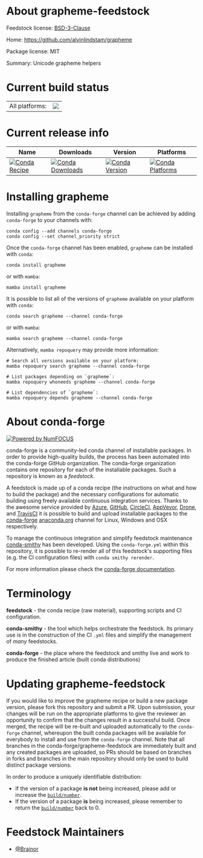 About grapheme-feedstock
========================

Feedstock license: [BSD-3-Clause](https://github.com/conda-forge/grapheme-feedstock/blob/main/LICENSE.txt)

Home: https://github.com/alvinlindstam/grapheme

Package license: MIT

Summary: Unicode grapheme helpers

Current build status
====================


<table><tr><td>All platforms:</td>
    <td>
      <a href="https://dev.azure.com/conda-forge/feedstock-builds/_build/latest?definitionId=17365&branchName=main">
        <img src="https://dev.azure.com/conda-forge/feedstock-builds/_apis/build/status/grapheme-feedstock?branchName=main">
      </a>
    </td>
  </tr>
</table>

Current release info
====================

| Name | Downloads | Version | Platforms |
| --- | --- | --- | --- |
| [![Conda Recipe](https://img.shields.io/badge/recipe-grapheme-green.svg)](https://anaconda.org/conda-forge/grapheme) | [![Conda Downloads](https://img.shields.io/conda/dn/conda-forge/grapheme.svg)](https://anaconda.org/conda-forge/grapheme) | [![Conda Version](https://img.shields.io/conda/vn/conda-forge/grapheme.svg)](https://anaconda.org/conda-forge/grapheme) | [![Conda Platforms](https://img.shields.io/conda/pn/conda-forge/grapheme.svg)](https://anaconda.org/conda-forge/grapheme) |

Installing grapheme
===================

Installing `grapheme` from the `conda-forge` channel can be achieved by adding `conda-forge` to your channels with:

```
conda config --add channels conda-forge
conda config --set channel_priority strict
```

Once the `conda-forge` channel has been enabled, `grapheme` can be installed with `conda`:

```
conda install grapheme
```

or with `mamba`:

```
mamba install grapheme
```

It is possible to list all of the versions of `grapheme` available on your platform with `conda`:

```
conda search grapheme --channel conda-forge
```

or with `mamba`:

```
mamba search grapheme --channel conda-forge
```

Alternatively, `mamba repoquery` may provide more information:

```
# Search all versions available on your platform:
mamba repoquery search grapheme --channel conda-forge

# List packages depending on `grapheme`:
mamba repoquery whoneeds grapheme --channel conda-forge

# List dependencies of `grapheme`:
mamba repoquery depends grapheme --channel conda-forge
```


About conda-forge
=================

[![Powered by
NumFOCUS](https://img.shields.io/badge/powered%20by-NumFOCUS-orange.svg?style=flat&colorA=E1523D&colorB=007D8A)](https://numfocus.org)

conda-forge is a community-led conda channel of installable packages.
In order to provide high-quality builds, the process has been automated into the
conda-forge GitHub organization. The conda-forge organization contains one repository
for each of the installable packages. Such a repository is known as a *feedstock*.

A feedstock is made up of a conda recipe (the instructions on what and how to build
the package) and the necessary configurations for automatic building using freely
available continuous integration services. Thanks to the awesome service provided by
[Azure](https://azure.microsoft.com/en-us/services/devops/), [GitHub](https://github.com/),
[CircleCI](https://circleci.com/), [AppVeyor](https://www.appveyor.com/),
[Drone](https://cloud.drone.io/welcome), and [TravisCI](https://travis-ci.com/)
it is possible to build and upload installable packages to the
[conda-forge](https://anaconda.org/conda-forge) [anaconda.org](https://anaconda.org/)
channel for Linux, Windows and OSX respectively.

To manage the continuous integration and simplify feedstock maintenance
[conda-smithy](https://github.com/conda-forge/conda-smithy) has been developed.
Using the ``conda-forge.yml`` within this repository, it is possible to re-render all of
this feedstock's supporting files (e.g. the CI configuration files) with ``conda smithy rerender``.

For more information please check the [conda-forge documentation](https://conda-forge.org/docs/).

Terminology
===========

**feedstock** - the conda recipe (raw material), supporting scripts and CI configuration.

**conda-smithy** - the tool which helps orchestrate the feedstock.
                   Its primary use is in the construction of the CI ``.yml`` files
                   and simplify the management of *many* feedstocks.

**conda-forge** - the place where the feedstock and smithy live and work to
                  produce the finished article (built conda distributions)


Updating grapheme-feedstock
===========================

If you would like to improve the grapheme recipe or build a new
package version, please fork this repository and submit a PR. Upon submission,
your changes will be run on the appropriate platforms to give the reviewer an
opportunity to confirm that the changes result in a successful build. Once
merged, the recipe will be re-built and uploaded automatically to the
`conda-forge` channel, whereupon the built conda packages will be available for
everybody to install and use from the `conda-forge` channel.
Note that all branches in the conda-forge/grapheme-feedstock are
immediately built and any created packages are uploaded, so PRs should be based
on branches in forks and branches in the main repository should only be used to
build distinct package versions.

In order to produce a uniquely identifiable distribution:
 * If the version of a package **is not** being increased, please add or increase
   the [``build/number``](https://docs.conda.io/projects/conda-build/en/latest/resources/define-metadata.html#build-number-and-string).
 * If the version of a package **is** being increased, please remember to return
   the [``build/number``](https://docs.conda.io/projects/conda-build/en/latest/resources/define-metadata.html#build-number-and-string)
   back to 0.

Feedstock Maintainers
=====================

* [@Brainor](https://github.com/Brainor/)

